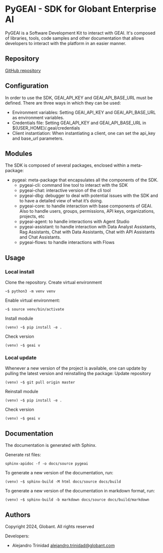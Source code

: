 # PyGEAI - SDK for Globant Enterprise AI

PyGEAI is a Software Development Kit to interact with GEAI. It's composed of libraries, tools, code samples and
other documentation that allows developers to interact with the platform in an easier manner.

## Repository
[GitHub repository](https://github.com/VY-GEN032-KG/pygeai)

## Configuration
In order to use the SDK, GEAI_API_KEY and GEAI_API_BASE_URL must be defined. There are three ways in which they
can be used:
- Environment variables: Setting GEAI_API_KEY and GEAI_API_BASE_URL as environment variables.
- Credentials file: Setting GEAI_API_KEY and GEAI_API_BASE_URL in ${USER_HOME}/.geai/credentials
- Client instantiation: When instantiating a client, one can set the api_key and base_url parameters.

## Modules
The SDK is composed of several packages, enclosed within a meta-package:

- pygeai: meta-package that encapsulates all the components of the SDK.
  - pygeai-cli: command line tool to interact with the SDK
  - pygeai-chat: interactive version of the cli tool
  - pygeai-dbg: debugger to deal with potential issues with the SDK and to have a detailed view of what it’s doing.
  - pygeai-core: to handle interaction with base components of GEAI. Also to handle users, groups, permissions, API keys, organizations, projects, etc
  - pygeai-agent: to handle interactions with Agent Studio
  - pygeai-assistant: to handle interaction with Data Analyst Assistants, Rag Assistants, Chat with Data Assistants, Chat with API Assistants and Chat Assistants.
  - pygeai-flows: to handle interactions with Flows


## Usage
### Local install

Clone the repository.
Create virtual environment
```
~$ python3 -m venv venv
```
Enable virtual environment:
```
~$ source venv/bin/activate
```
Install module
```
(venv) ~$ pip install -e . 
```
Check version
```
(venv) ~$ geai v 
```

### Local update
Whenever a new version of the project is available, one can update by pulling the latest version and reinstalling the package:
Update repository
```
(venv) ~$ git pull origin master 
```
Reinstall module
```
(venv) ~$ pip install -e . 
```
Check version
```
(venv) ~$ geai v 
```


## Documentation
The documentation is generated with Sphinx.

Generate rst files:
```
sphinx-apidoc -f -o docs/source pygeai
```

To generate a new version of the documentation, run:
```
(venv) ~$ sphinx-build -M html docs/source docs/build
```
To generate a new version of the documentation in markdown format, run:
```
(venv) ~$ sphinx-build -b markdown docs/source docs/build/markdown
```


## Authors
Copyright 2024, Globant. All rights reserved

Developers:
- Alejandro Trinidad <alejandro.trinidad@globant.com>
